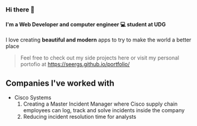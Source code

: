 ### Hi there 👋

#### I'm a Web Developer and computer engineer 💻 student at UDG

I love creating __beautiful and modern__ apps to try to make the world a better place

> Feel free to check out my side projects here or visit my personal portofio at https://seergs.github.io/portfolio/

## Companies I've worked with
- Cisco Systems
    1. Creating a Master Incident Manager where Cisco supply chain employees can log, track and solve incidents inside the company
    2. Reducing incident resolution time for analysts
